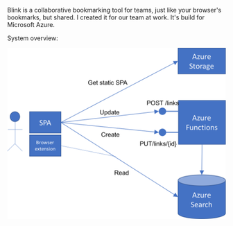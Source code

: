 Blink is a collaborative bookmarking tool for teams, just like your browser's bookmarks, but shared. I created it for our team at work. It's build for Microsoft Azure.

System overview:

![architecture](./architecture.png)

